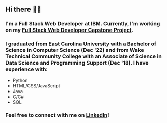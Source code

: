 ## Hi there 👋😄

### I'm a Full Stack Web Developer at IBM. Currently, I'm working on my [Full Stack Web Developer Capstone Project](https://github.com/seymoneg/agfzb-CloudAppDevelopment_Capstone).

### I graduated from East Carolina University with a Bachelor of Science in Computer Science (Dec '22) and from Wake Technical Community College with an Associate of Science in Data Science and Programming Support (Dec '18). I have experience with:
- Python
- HTML/CSS/JavaScript
- Java
- C/C#
- SQL

### Feel free to connect with me on [LinkedIn](https://www.linkedin.com/in/seymoneg/)!

